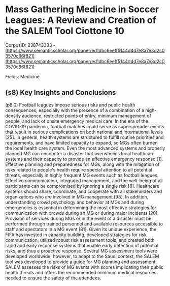 # Mass Gathering Medicine in Soccer Leagues: A Review and Creation of the SALEM Tool Ciottone 10

CorpusID: 238743383 - [https://www.semanticscholar.org/paper/ed1dbc6eeff5144d4d7e8a7e3d2c03570c86f821](https://www.semanticscholar.org/paper/ed1dbc6eeff5144d4d7e8a7e3d2c03570c86f821)

Fields: Medicine

## (s8) Key Insights and Conclusions
(p8.0) Football leagues impose serious risks and public health consequences, especially with the presence of a combination of a high-density audience, restricted points of entry, minimum management of people, and lack of onsite emergency medical care. In the era of the COVID-19 pandemic, football matches could serve as superspreader events that result in serious complications on both national and international levels [25]. In general, health systems are structured to fulfill routine priorities and requirements, and have limited capacity to expand, so MGs often burden the local health care system. Even the most advanced systems and properly planned MG can encounter a disaster that overwhelms local healthcare systems and their capacity to provide an effective emergency response [1]. Effective planning and preparedness for MGs, along with the mitigation of risks related to people's health require special attention to all potential threats, especially in highly frequent MG events such as football leagues. Effective communication, integrated management, and the well-being of all participants can be compromised by ignoring a single risk [8]. Healthcare systems should share, coordinate, and cooperate with all stakeholders and organizations who are involved in MG management [98]. In addition, understanding crowd psychology and behavior at MGs and during emergencies is essential in determining the most effective strategies for communication with crowds during an MG or during major incidents [20]. Provision of services during MGs or in the event of a disaster must be performed through trained personnel and available resources accessible to staff and spectators in a MG event [81]. Given its unique experience, the FIFA has invested in capacity building, developed strategies for risk communication, utilized robust risk assessment tools, and created both rapid and early response systems that enable early detection of potential risks, and thus a proactive response. Several MG assessment tools were developed worldwide; however, to adapt to the Saudi context, the SALEM tool was developed to provide a guide for MG planning and assessment. SALEM assesses the risks of MG events with scores implicating their public health threats and offers the recommended minimum medical resources needed to ensure the safety of the attendees.
